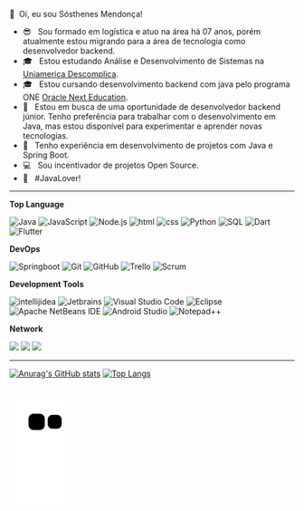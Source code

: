 <div>
  
:wave:&nbsp; Oi, eu sou Sósthenes Mendonça!
* :sunglasses: &nbsp; Sou formado em logística e atuo na área há 07 anos, porém atualmente estou migrando para a área de tecnologia como desenvolvedor backend.
* 🎓 &nbsp; Estou estudando Análise e Desenvolvimento de Sistemas na <a href="https://descomplica.com.br/faculdade/">Uniamerica Descomplica</a>.
* 🎓 &nbsp; Estou cursando desenvolvimento backend com java pelo programa ONE <a href="https://www.oracle.com/br/education/oracle-next-education">Oracle Next Education</a>.
* 💼 &nbsp; Estou em busca de uma oportunidade de desenvolvedor backend júnior. Tenho preferência para trabalhar com o desenvolvimento em Java, mas estou disponível para experimentar e aprender novas tecnologias.
* 🌱 &nbsp; Tenho experiência em desenvolvimento de projetos com Java e Spring Boot.
* 💻 &nbsp; Sou incentivador de projetos Open Source.
* 💙 &nbsp; #JavaLover! 
</div>

---

**Top Language**
  
 
  ![Java](https://custom-icon-badges.demolab.com/badge/Java-007396.svg?logo=java&logoColor=white)
  ![JavaScript](https://img.shields.io/badge/JavaScript-F7DF1E.svg?logo=javascript&logoColor=black)
  ![Node.js](https://img.shields.io/badge/Node.js-43853D.svg?logo=node.js&logoColor=white)
  ![html](https://img.shields.io/badge/HTML-E34F26.svg?logo=html5&logoColor=white)
  ![css](https://img.shields.io/badge/CSS-darkblue.svg?logo=css3&logoColor=white)
  ![Python](https://img.shields.io/badge/Python-blue.svg?logo=python&logoColor=white)
  ![SQL](https://custom-icon-badges.demolab.com/badge/SQL-025E8C.svg?logo=database&logoColor=white)
  ![Dart](https://img.shields.io/badge/-Dart-333333?style=flat&logo=Dart&logoColor=white)
  ![Flutter](https://img.shields.io/badge/-Flutter-333333?style=flat&logo=Flutter&logoColor=white)
  
 
**DevOps**

  ![Springboot](https://img.shields.io/badge/-Springboot-green?style=flat&logo=SpringBoot&logoColor=white)
  ![Git](https://img.shields.io/badge/-Git-white?style=flat&logo=git)
  ![GitHub](https://img.shields.io/badge/-GitHub-grey?style=flat&logo=github)
  ![Trello](https://img.shields.io/badge/-Trello-grey?style=flat&logo=trello&logoColor=007ACC)
  ![Scrum](https://img.shields.io/badge/-Scrum-007396?style=flat&logo=ScrumMaster&logoColor=white)

**Development Tools**

  ![intellijidea](https://img.shields.io/badge/-intellijidea-grey?style=flat&logo=intellijidea&logoColor=white)
  ![Jetbrains](https://img.shields.io/badge/-Jetbrains-grey?style=flat&logo=Jetbrains&logoColor=white)
  ![Visual Studio Code](https://img.shields.io/badge/-Visual%20Studio%20Code-grey?style=flat&logo=visual-studio-code&logoColor=blue)
  ![Eclipse](https://img.shields.io/badge/-Eclipse-333333?style=flat&logo=eclipse-ide&logoColor=white)
  ![`Apache NetBeans IDE`](https://img.shields.io/badge/-Apache%20NetBeans%20IDE-333333?style=flat&logo=Apache-NetBeans-IDE&logoColor=white)
  ![Android Studio](https://img.shields.io/badge/-Android%20Studio-333333?style=flat&logo=Android-Studio&logoColor=white)
  ![`Notepad++`](https://img.shields.io/badge/-Notepad++-333333?style=flat&logo=Notepad++&logoColor=white)
 
 
**Network**
   
<a href="https://www.linkedin.com/in/sosthenes-mendonca" target="_blank"><img src="https://img.shields.io/badge/-LinkedIn-%230077B5?style=for-the-badge&logo=linkedin&logoColor=white" target="_blank"></a>
<a href = "sosthenesms@gmail.com"><img src="https://img.shields.io/badge/-Gmail-red?style=for-the-badge&logo=gmail&logoColor=white" target="_blank"></a>
<a href = "sosthenesms@yahoo.com.br"><img src="https://img.shields.io/badge/-Yahoo-purple?style=for-the-badge&logo=Yahoo&logoColor=white" target="_blank"></a>
  
---

[![Anurag's GitHub stats](https://github-readme-stats.vercel.app/api?username=SosthenesMS&show_icons=true&count_private=true&theme=tokyonight)](https://github.com/anuraghazra/github-readme-stats)
[![Top Langs](https://github-readme-stats.vercel.app/api/top-langs/?username=SosthenesMS&layout=compact&theme=tokyonight&count_private=true)](https://github.com/anuraghazra/github-readme-stats)



<div>
  
##
  
![Snake animation](https://github.com/rafaballerini/rafaballerini/blob/output/github-contribution-grid-snake.svg)
